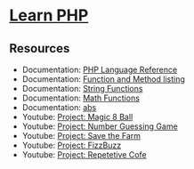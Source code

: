 # [Learn PHP](https://www.codecademy.com/learn/learn-php)

## Resources
* Documentation: [PHP Language Reference](https://www.php.net/manual/en/langref.php)
* Documentation: [Function and Method listing](https://www.php.net/manual/en/indexes.functions.php)
* Documentation: [String Functions](https://www.php.net/manual/en/ref.strings.php)
* Documentation: [Math Functions](https://www.php.net/manual/en/ref.math.php)
* Documentation: [abs](https://www.php.net/manual/en/function.abs.php)
* Youtube: [Project: Magic 8 Ball](https://www.youtube.com/watch?v=5IO8H_I6Q80)
* Youtube: [Project: Number Guessing Game](https://www.youtube.com/watch?v=2qJddq4UM2c)
* Youtube: [Project: Save the Farm](https://www.youtube.com/watch?v=9WCPKz4E1yA)
* Youtube: [Project: FizzBuzz](https://www.youtube.com/watch?v=Vw6ApXiDqdY)
* Youtube: [Project: Repetetive Cofe](https://www.youtube.com/watch?v=iVP5qw69Z2s)
